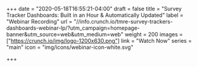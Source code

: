 +++
date = "2020-05-18T16:55:21-04:00"
draft = false
title = "Survey Tracker Dashboards: Built in an Hour & Automatically Updated"
label = "Webinar Recording"
url = "//info.crunch.io/tmre-survey-trackers-dashboards-webinar-lp/?utm_campaign=homepage-banner&utm_source=web&utm_medium=web"
weight = 200
images = ["https://crunch.io/img/logo-1200x630.png"]
link = "Watch Now"
series = "main"
icon = "img/icons/webinar-icon-white.svg"

+++
